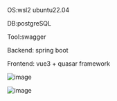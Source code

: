 OS:wsl2 ubuntu22.04

DB:postgreSQL

Tool:swagger

Backend: spring boot

Frontend: vue3 + quasar framework 

![image]()

![image]()
